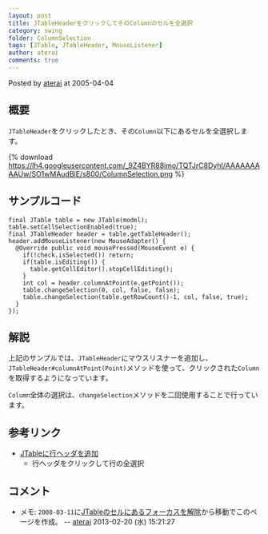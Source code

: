 ```yaml
---
layout: post
title: JTableHeaderをクリックしてそのColumnのセルを全選択
category: swing
folder: ColumnSelection
tags: [JTable, JTableHeader, MouseListener]
author: aterai
comments: true
---
```


Posted by [aterai](http://terai.xrea.jp/aterai.html) at 2005-04-04

## 概要
`JTableHeader`をクリックしたとき、その`Column`以下にあるセルを全選択します。

{% download https://lh4.googleusercontent.com/_9Z4BYR88imo/TQTJrC8DyhI/AAAAAAAAAUw/SO1wMAudBiE/s800/ColumnSelection.png %}

## サンプルコード
<pre class="prettyprint"><code>final JTable table = new JTable(model);
table.setCellSelectionEnabled(true);
final JTableHeader header = table.getTableHeader();
header.addMouseListener(new MouseAdapter() {
  @Override public void mousePressed(MouseEvent e) {
    if(!check.isSelected()) return;
    if(table.isEditing()) {
      table.getCellEditor().stopCellEditing();
    }
    int col = header.columnAtPoint(e.getPoint());
    table.changeSelection(0, col, false, false);
    table.changeSelection(table.getRowCount()-1, col, false, true);
  }
});
</code></pre>

## 解説
上記のサンプルでは、`JTableHeader`にマウスリスナーを追加し、`JTableHeader#columnAtPoint(Point)`メソッドを使って、クリックされた`Column`を取得するようになっています。

`Column`全体の選択は、`changeSelection`メソッドを二回使用することで行っています。

## 参考リンク
- [JTableに行ヘッダを追加](http://terai.xrea.jp/Swing/TableRowHeader.html)
    - 行ヘッダをクリックして行の全選択

<!-- dummy comment line for breaking list -->

## コメント
- メモ: `2008-03-11`に[JTableのセルにあるフォーカスを解除](http://terai.xrea.jp/Swing/AnchorSelection.html)から移動でこのページを作成。 -- [aterai](http://terai.xrea.jp/aterai.html) 2013-02-20 (水) 15:21:27

<!-- dummy comment line for breaking list -->

